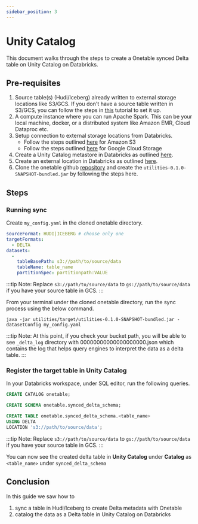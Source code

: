 ```yaml
---
sidebar_position: 3
---
```


# Unity Catalog
This document walks through the steps to create a Onetable synced Delta table on Unity Catalog on Databricks.

## Pre-requisites
1. Source table(s) (Hudi/Iceberg) already written to external storage locations like S3/GCS.
   If you don't have a source table written in S3/GCS,
   you can follow the steps in [this](https://link-to-how-to/create/dataset.md) tutorial to set it up.
2. A compute instance where you can run Apache Spark.
   This can be your local machine, docker, or a distributed system like Amazon EMR, Cloud Dataproc etc.
3. Setup connection to external storage locations from Databricks.
   * Follow the steps outlined [here](https://docs.databricks.com/en/storage/amazon-s3.html) for Amazon S3
   * Follow the steps outlined [here](https://docs.databricks.com/en/storage/gcs.html) for Google Cloud Storage
4. Create a Unity Catalog metastore in Databricks as outlined [here](https://docs.gcp.databricks.com/data-governance/unity-catalog/create-metastore.html#create-a-unity-catalog-metastore).
5. Create an external location in Databricks as outlined [here](https://github.com/onetable-io/onetable#onetable).
6. Clone the onetable github [repository](https://github.com/onetable-io/onetable) 
   and create the `utilities-0.1.0-SNAPSHOT-bundled.jar` by following the steps here.

## Steps

### Running sync
Create `my_config.yaml` in the cloned onetable directory.

```yaml md title="yaml"
sourceFormat: HUDI|ICEBERG # choose only one
targetFormats:
  - DELTA
datasets:
  -
    tableBasePath: s3://path/to/source/data
    tableName: table_name
    partitionSpec: partitionpath:VALUE
```
:::tip Note:
Replace `s3://path/to/source/data` to `gs://path/to/source/data` if you have your source table in GCS. 
:::

From your terminal under the cloned onetable directory, run the sync process using the below command.

```shell md title="shell"
java -jar utilities/target/utilities-0.1.0-SNAPSHOT-bundled.jar -datasetConfig my_config.yaml
```

:::tip Note: 
At this point, if you check your bucket path, you will be able to see `_delta_log` directory with 
00000000000000000000.json which contains the log that helps query engines to interpret the data as a delta table.
:::

### Register the target table in Unity Catalog 
In your Databricks workspace, under SQL editor, run the following queries.

```sql md title="SQL"
CREATE CATALOG onetable;

CREATE SCHEMA onetable.synced_delta_schema;

CREATE TABLE onetable.synced_delta_schema.<table_name>
USING DELTA
LOCATION 's3://path/to/source/data';
```
:::tip Note:
Replace `s3://path/to/source/data` to `gs://path/to/source/data` if you have your source table in GCS.
:::


You can now see the created delta table in **Unity Catalog** under **Catalog** as `<table_name>` under
`synced_delta_schema`

## Conclusion
In this guide we saw how to 
1. sync a table in Hudi/Iceberg to create Delta metadata with Onetable
2. catalog the data as a Delta table in Unity Catalog on Databricks
